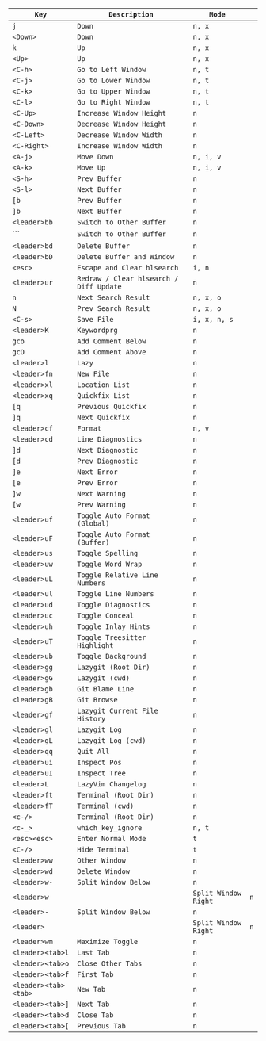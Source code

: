 
| `Key`                | `Description`                           | `Mode`               |     |
| ------------------ | ------------------------------------- | ------------------ | --- |
| `j`                  | `Down`                                  | `n, x`               |     |
| `<Down>`             | `Down`                                  | `n, x`               |     |
| `k`                  | `Up`                                    | `n, x`               |     |
| `<Up>`               | `Up`                                    | `n, x`               |     |
| `<C-h>`              | `Go to Left Window`                     | `n, t`               |     |
| `<C-j>`              | `Go to Lower Window`                    | `n, t`               |     |
| `<C-k>`              | `Go to Upper Window`                    | `n, t`               |     |
| `<C-l>`              | `Go to Right Window`                    | `n, t`               |     |
| `<C-Up>`             | `Increase Window Height`                | `n`                  |     |
| `<C-Down>`           | `Decrease Window Height`                | `n`                  |     |
| `<C-Left>`           | `Decrease Window Width`                 | `n`                  |     |
| `<C-Right>`          | `Increase Window Width`                 | `n`                  |     |
| `<A-j>`              | `Move Down`                             | `n, i, v`            |     |
| `<A-k>`              | `Move Up`                               | `n, i, v`            |     |
| `<S-h>`              | `Prev Buffer`                           | `n`                  |     |
| `<S-l>`              | `Next Buffer`                           | `n`                  |     |
| `[b`                 | `Prev Buffer`                           | `n`                  |     |
| `]b`                 | `Next Buffer`                           | `n`                  |     |
| `<leader>bb`         | `Switch to Other Buffer`                | `n`                  |     |
| `<leader>``          | `Switch to Other Buffer`                | `n`                  |     |
| `<leader>bd`         | `Delete Buffer`                         | `n`                  |     |
| `<leader>bD`         | `Delete Buffer and Window`              | `n`                  |     |
| `<esc>`              | `Escape and Clear hlsearch`             | `i, n`               |     |
| `<leader>ur`         | `Redraw / Clear hlsearch / Diff Update` | `n`                  |     |
| `n`                  | `Next Search Result`                    | `n, x, o`            |     |
| `N`                  | `Prev Search Result`                    | `n, x, o`            |     |
| `<C-s>`              | `Save File`                             | `i, x, n, s`         |     |
| `<leader>K`          | `Keywordprg`                            | `n`                  |     |
| `gco`                | `Add Comment Below`                     | `n`                  |     |
| `gcO`                | `Add Comment Above`                     | `n`                  |     |
| `<leader>l`          | `Lazy`                                  | `n`                  |     |
| `<leader>fn`         | `New File`                              | `n`                  |     |
| `<leader>xl`         | `Location List`                         | `n`                  |     |
| `<leader>xq`         | `Quickfix List`                         | `n`                  |     |
| `[q`                 | `Previous Quickfix`                     | `n`                  |     |
| `]q`                 | `Next Quickfix`                         | `n`                  |     |
| `<leader>cf`         | `Format`                                | `n, v`               |     |
| `<leader>cd`         | `Line Diagnostics`                      | `n`                  |     |
| `]d`                 | `Next Diagnostic`                       | `n`                  |     |
| `[d`                 | `Prev Diagnostic`                       | `n`                  |     |
| `]e`                 | `Next Error`                            | `n`                  |     |
| `[e`                 | `Prev Error`                            | `n`                  |     |
| `]w`                 | `Next Warning`                          | `n`                  |     |
| `[w`                 | `Prev Warning`                          | `n`                  |     |
| `<leader>uf`         | `Toggle Auto Format (Global)`           | `n`                  |     |
| `<leader>uF`         | `Toggle Auto Format (Buffer)`           | `n`                  |     |
| `<leader>us`         | `Toggle Spelling`                       | `n`                  |     |
| `<leader>uw`         | `Toggle Word Wrap`                      | `n`                  |     |
| `<leader>uL`         | `Toggle Relative Line Numbers`          | `n`                  |     |
| `<leader>ul`         | `Toggle Line Numbers`                   | `n`                  |     |
| `<leader>ud`         | `Toggle Diagnostics`                    | `n`                  |     |
| `<leader>uc`         | `Toggle Conceal`                        | `n`                  |     |
| `<leader>uh`         | `Toggle Inlay Hints`                    | `n`                  |     |
| `<leader>uT`         | `Toggle Treesitter Highlight`           | `n`                  |     |
| `<leader>ub`         | `Toggle Background`                     | `n`                  |     |
| `<leader>gg`         | `Lazygit (Root Dir)`                    | `n`                  |     |
| `<leader>gG`         | `Lazygit (cwd)`                         | `n`                  |     |
| `<leader>gb`         | `Git Blame Line`                        | `n`                  |     |
| `<leader>gB`         | `Git Browse`                            | `n`                  |     |
| `<leader>gf`         | `Lazygit Current File History`          | `n`                  |     |
| `<leader>gl`         | `Lazygit Log`                           | `n`                  |     |
| `<leader>gL`         | `Lazygit Log (cwd)`                     | `n`                  |     |
| `<leader>qq`         | `Quit All`                              | `n`                  |     |
| `<leader>ui`         | `Inspect Pos`                           | `n`                  |     |
| `<leader>uI`         | `Inspect Tree`                          | `n`                  |     |
| `<leader>L`          | `LazyVim Changelog`                     | `n`                  |     |
| `<leader>ft`         | `Terminal (Root Dir)`                   | `n`                  |     |
| `<leader>fT`         | `Terminal (cwd)`                        | `n`                  |     |
| `<c-/>`              | `Terminal (Root Dir)`                   | `n`                  |     |
| `<c-_>`              | `which_key_ignore`                      | `n, t`               |     |
| `<esc><esc>`         | `Enter Normal Mode`                     | `t`                  |     |
| `<C-/>`              | `Hide Terminal`                         | `t`                  |     |
| `<leader>ww`         | `Other Window`                          | `n`                  |     |
| `<leader>wd`         | `Delete Window`                         | `n`                  |     |
| `<leader>w-`         | `Split Window Below`                    | `n`                  |     |
| `<leader>w`          |                                       | `Split Window Right` | `n`   |
| `<leader>-`          | `Split Window Below`                    | `n`                  |     |
| `<leader>`           |                                       | `Split Window Right` | `n`   |
| `<leader>wm`         | `Maximize Toggle`                       | `n`                  |     |
| `<leader><tab>l`     | `Last Tab`                              | `n`                  |     |
| `<leader><tab>o`     | `Close Other Tabs`                      | `n`                  |     |
| `<leader><tab>f`     | `First Tab`                             | `n`                  |     |
| `<leader><tab><tab>` | `New Tab`                               | `n`                  |     |
| `<leader><tab>]`     | `Next Tab`                              | `n`                  |     |
| `<leader><tab>d`     | `Close Tab`                             | `n`                  |     |
| `<leader><tab>[`     | `Previous Tab`                          | `n`                  |     |

